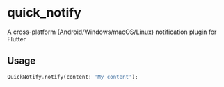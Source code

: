 # quick_notify

A cross-platform (Android/Windows/macOS/Linux) notification plugin for Flutter

## Usage

```dart
QuickNotify.notify(content: 'My content');
```